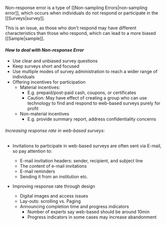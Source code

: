 Non-response error is a type of [[Non-sampling Errors|non-sampling error]], which occurs when individuals do not respond or participate in the [[Surveys|survey]]. 

This is an issue, as those who don't respond may have different characteristics than those who respond, which can lead to a more biased [[Sample|sample]].


#### *How to deal with Non-response Error*
- Use clear and unbiased survey questions
- Keep surveys short and focused
- Use multiple modes of survey administration to reach a wider range of individuals
- Offering incentives for participation
	- Material incentives:
		-   E.g. prepaid/post-paid cash, coupons, or certificates
		-   Caution: May have effect of creating a group who can use technology to find and respond to web-based surveys purely for profit
	-   Non-material incentives
		-   E.g. provide summary report, address confidentiality concerns

###### Increasing response rate in web-based surveys:
-   Invitations to participate in web-based surveys are often sent via E-mail, so pay attention to:
	-   E-mail invitation headers: sender, recipient, and subject line
	-   The content of e-mail invitations
	-   E-mail reminders
	-   Sending it from an institution etc.

-   Improving response rate through design
	-   Digital images and access issues
	-   Lay-outs: scrolling vs. Paging
	-   Announcing completion time and progress indicators
		-   Number of experts say web-based should be around 10min
		-   Progress indicators in some cases may increase abandonment
